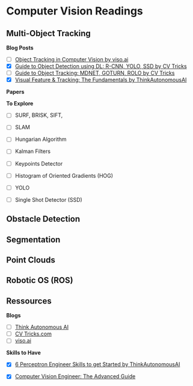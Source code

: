 # Computer Vision Readings


## Multi-Object Tracking

**Blog Posts**

- [ ] [Object Tracking in Computer Vision by viso.ai](https://viso.ai/deep-learning/object-tracking/)
- [X] [Guide to Object Detection using DL: R-CNN, YOLO, SSD by CV Tricks](https://cv-tricks.com/object-detection/faster-r-cnn-yolo-ssd/)
- [ ] [Guide to Object Tracking: MDNET, GOTURN, ROLO by CV Tricks](https://cv-tricks.com/object-tracking/quick-guide-mdnet-goturn-rolo/)
- [X] [Visual Feature & Tracking: The Fundamentals by ThinkAutonomousAI](https://www.thinkautonomous.ai/blog/visual-features-tracking-the-fundamentals/)

**Papers**




**To Explore**

- [ ] SURF, BRISK, SIFT, 
- [ ] SLAM
- [ ] Hungarian Algorithm
- [ ] Kalman Filters
- [ ] Keypoints Detector
- [ ] Histogram of Oriented Gradients (HOG)
- [ ] YOLO
- [ ] Single Shot Detector (SSD)


## Obstacle Detection




## Segmentation


## Point Clouds



## Robotic OS (ROS)




## Ressources

**Blogs**

- [ ] [Think Autonomous AI](https://www.thinkautonomous.ai/blog/)
- [ ] [CV Tricks.com](https://cv-tricks.com/)
- [ ] [viso.ai](https://viso.ai/)

**Skills to Have**

- [X] [6 Perceptron Engineer Skills to get Started by ThinkAutonomousAI](https://www.thinkautonomous.ai/blog/perception-engineer/)
- [X] [Computer Vision Engineer: The Advanced Guide](https://www.thinkautonomous.ai/blog/computer-vision-engineer/)


